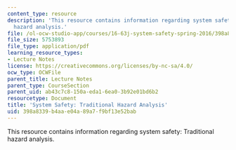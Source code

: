 ```yaml
---
content_type: resource
description: 'This resource contains information regarding system safety: Traditional
  hazard analysis.'
file: /ol-ocw-studio-app/courses/16-63j-system-safety-spring-2016/398a8339b4aae04a89a7f9bf13e52bab_MIT16_63JS16_LecNotes8.pdf
file_size: 5753893
file_type: application/pdf
learning_resource_types:
- Lecture Notes
license: https://creativecommons.org/licenses/by-nc-sa/4.0/
ocw_type: OCWFile
parent_title: Lecture Notes
parent_type: CourseSection
parent_uid: ab43c7c8-150a-eda1-6ea0-3b92e01bd6b2
resourcetype: Document
title: 'System Safety: Traditional Hazard Analysis'
uid: 398a8339-b4aa-e04a-89a7-f9bf13e52bab
---
```

This resource contains information regarding system safety: Traditional hazard analysis.